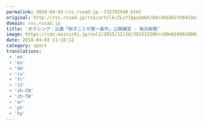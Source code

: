 ```yaml
---
permalink: 2018-04-03-rss.rssad.jp--732792540.html
original: http://rss.rssad.jp/rss/artclk/ZLcY1bpa2mkX/84c36d3627e9453e217d69e12f6653d6?ul=1bnragwQUMlO1mc8EZAigQYnVv3RAj3Bybq1zrtxTcdZm1EdQF_3m.jhQf_c2BpCQZE2lgA890v5PY1fvTux.KRkv2SH
domain: rss.rssad.jp
title: 'ボクシング：比嘉「倒すことが第一条件」公開練習 - 毎日新聞'
image: https://cdn.mainichi.jp/vol1/2015/12/18/20151218hrc00m010001000q/9.jpg?2
date: 2018-04-03 11:18:12
category: sport
translations: 
 - 'en'
 - 'es'
 - 'de'
 - 'ru'
 - 'fr'
 - 'it'
 - 'zh-CN'
 - 'zh-TW'
 - 'ar'
 - 'pt'
 - 'hy'
---
```


